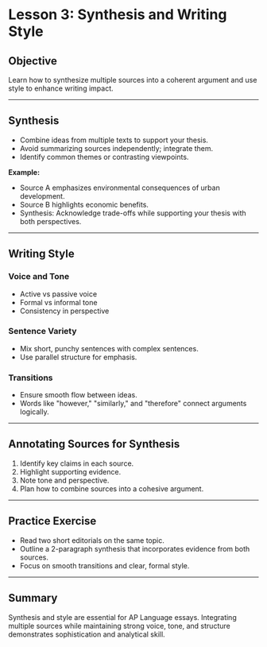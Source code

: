 # Lesson 3: Synthesis and Writing Style

## Objective
Learn how to synthesize multiple sources into a coherent argument and use style to enhance writing impact.

---

## Synthesis
- Combine ideas from multiple texts to support your thesis.
- Avoid summarizing sources independently; integrate them.
- Identify common themes or contrasting viewpoints.

**Example:**  
- Source A emphasizes environmental consequences of urban development.  
- Source B highlights economic benefits.  
- Synthesis: Acknowledge trade-offs while supporting your thesis with both perspectives.

---

## Writing Style

### Voice and Tone
- Active vs passive voice
- Formal vs informal tone
- Consistency in perspective

### Sentence Variety
- Mix short, punchy sentences with complex sentences.
- Use parallel structure for emphasis.

### Transitions
- Ensure smooth flow between ideas.
- Words like "however," "similarly," and "therefore" connect arguments logically.

---

## Annotating Sources for Synthesis
1. Identify key claims in each source.
2. Highlight supporting evidence.
3. Note tone and perspective.
4. Plan how to combine sources into a cohesive argument.

---

## Practice Exercise
- Read two short editorials on the same topic.  
- Outline a 2-paragraph synthesis that incorporates evidence from both sources.  
- Focus on smooth transitions and clear, formal style.

---

## Summary
Synthesis and style are essential for AP Language essays. Integrating multiple sources while maintaining strong voice, tone, and structure demonstrates sophistication and analytical skill.